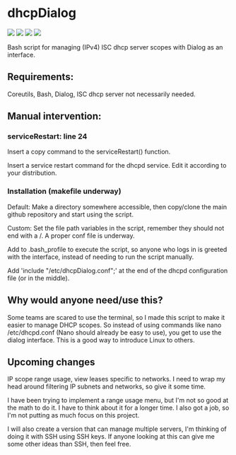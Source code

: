 # dhcpDialog
<a href="./LICENSE"><img src="https://img.shields.io/github/license/Greenlandicsmiley/dhcpDialog?color=Green&style=flat-square"></a>
<a href="https://github.com/Greenlandicsmiley/dhcpDialog/releases"><img src="https://img.shields.io/github/v/tag/Greenlandicsmiley/dhcpDialog?color=Green&label=version&style=flat-square"></a>
<img src="https://img.shields.io/github/languages/top/Greenlandicsmiley/dhcpDialog?color=Green&style=flat-square">
<img src="https://img.shields.io/github/last-commit/Greenlandicsmiley/dhcpDialog/main?color=Green&style=flat-square"> 

Bash script for managing (IPv4) ISC dhcp server scopes with Dialog as an interface.

## Requirements:

Coreutils, Bash, Dialog, ISC dhcp server not necessarily needed.

## Manual intervention:

### serviceRestart: line 24

Insert a copy command to the serviceRestart() function.

Insert a service restart command for the dhcpd service. Edit it according to your distribution.

### Installation (makefile underway)

Default: Make a directory somewhere accessible, then copy/clone the main github repository and start using the script.

Custom: Set the file path variables in the script, remember they should not end with a /. A proper conf file is underway.

Add to .bash_profile to execute the script, so anyone who logs in is greeted with the interface, instead of needing to run the script manually.

Add 'include "/etc/dhcpDialog.conf";' at the end of the dhcpd configuration file (or in the middle).


## Why would anyone need/use this?

Some teams are scared to use the terminal, so I made this script to make it easier to manage DHCP scopes. So instead of using commands like nano /etc/dhcpd.conf (Nano should already be easy to use), you get to use the dialog interface. This is a good way to introduce Linux to others.


## Upcoming changes

IP scope range usage, view leases specific to networks. I need to wrap my head around filtering IP subnets and networks, so give it some time.

I have been trying to implement a range usage menu, but I'm not so good at the math to do it. I have to think about it for a longer time. I also got a job, so I'm not putting as much focus on this project.

I will also create a version that can manage multiple servers, I'm thinking of doing it with SSH using SSH keys. If anyone looking at this can give me some other ideas than SSH, then feel free.
